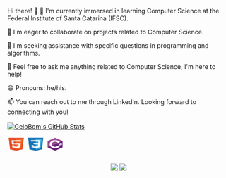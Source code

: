 
Hi there! 👋
🌱 I'm currently immersed in learning Computer Science at the Federal Institute of Santa Catarina (IFSC).

👯 I'm eager to collaborate on projects related to Computer Science.

🤔 I'm seeking assistance with specific questions in programming and algorithms.

💬 Feel free to ask me anything related to Computer Science; I'm here to help!

😄 Pronouns: he/his.

📫 You can reach out to me through LinkedIn. Looking forward to connecting with you!


<div>
  <a href="https://github.com/GeloBom">
    <img align="center" src="https://github-readme-stats.vercel.app/api?username=GeloBom&show_icons=true&line_height=27&count_private=true&title_color=ffffff&text_color=c9cacc&icon_color=2bbc8a&bg_color=1d1f21" alt="GeloBom's GitHub Stats" />
  </a>
</div>

<div style="display: inline_block"><br>
  <img align="center" alt="Rafa-HTML" height="30" width="40" src="https://raw.githubusercontent.com/devicons/devicon/master/icons/html5/html5-original.svg">
  <img align="center" alt="Rafa-CSS" height="30" width="40" src="https://raw.githubusercontent.com/devicons/devicon/master/icons/css3/css3-original.svg">
  <img align="center" alt="Rafa-Csharp" height="30" width="40" src="https://raw.githubusercontent.com/devicons/devicon/master/icons/csharp/csharp-original.svg">
</div>

 ##
 
<div style="text-align: center;">
  
  <a href="https://www.instagram.com/luiz_gustavo.7412/" target="_blank"><img src="https://img.shields.io/badge/-Instagram-%23E4405F?style=for-the-badge&logo=instagram&logoColor=white" target="_blank"></a>
  <a href="https://www.linkedin.com/in/luiz-gustavo-hemkemaier-santos-36008026b/" target="_blank"><img src="https://img.shields.io/badge/-LinkedIn-%230077B5?style=for-the-badge&logo=linkedin&logoColor=white" target="_blank"></a>
  
</div>
